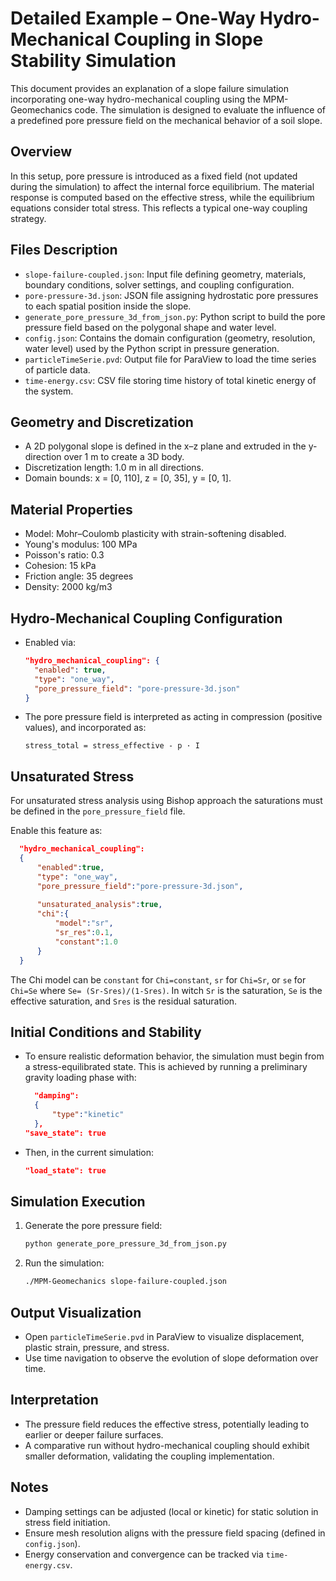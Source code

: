 # Detailed Example – One-Way Hydro-Mechanical Coupling in Slope Stability Simulation

This document provides an explanation of a slope failure simulation incorporating one-way hydro-mechanical coupling using the MPM-Geomechanics code. The simulation is designed to evaluate the influence of a predefined pore pressure field on the mechanical behavior of a soil slope.

## Overview

In this setup, pore pressure is introduced as a fixed field (not updated during the simulation) to affect the internal force equilibrium. The material response is computed based on the effective stress, while the equilibrium equations consider total stress. This reflects a typical one-way coupling strategy.

## Files Description

- `slope-failure-coupled.json`: Input file defining geometry, materials, boundary conditions, solver settings, and coupling configuration.
- `pore-pressure-3d.json`: JSON file assigning hydrostatic pore pressures to each spatial position inside the slope.
- `generate_pore_pressure_3d_from_json.py`: Python script to build the pore pressure field based on the polygonal shape and water level.
- `config.json`: Contains the domain configuration (geometry, resolution, water level) used by the Python script in pressure generation.
- `particleTimeSerie.pvd`: Output file for ParaView to load the time series of particle data.
- `time-energy.csv`: CSV file storing time history of total kinetic energy of the system.

## Geometry and Discretization

- A 2D polygonal slope is defined in the x–z plane and extruded in the y-direction over 1 m to create a 3D body.
- Discretization length: 1.0 m in all directions.
- Domain bounds: x = [0, 110], z = [0, 35], y = [0, 1].

## Material Properties

- Model: Mohr–Coulomb plasticity with strain-softening disabled.
- Young's modulus: 100 MPa
- Poisson's ratio: 0.3
- Cohesion: 15 kPa
- Friction angle: 35 degrees
- Density: 2000 kg/m3

## Hydro-Mechanical Coupling Configuration

- Enabled via:
  ```json
  "hydro_mechanical_coupling": {
    "enabled": true,
    "type": "one_way",
    "pore_pressure_field": "pore-pressure-3d.json"
  }
  ```
- The pore pressure field is interpreted as acting in compression (positive values), and incorporated as:
  ```
  stress_total = stress_effective - p · I
  ```
## Unsaturated Stress

For unsaturated stress analysis using Bishop approach the saturations must be defined in the `pore_pressure_field` file.

Enable this feature as:
  ```json
	"hydro_mechanical_coupling": 
	{
  		"enabled":true,
  		"type": "one_way",
  		"pore_pressure_field":"pore-pressure-3d.json",
		
		"unsaturated_analysis":true,
		"chi":{
			"model":"sr",
			"sr_res":0.1,
			"constant":1.0
		}
	}
  ```
  The Chi model can be `constant` for `Chi=constant`, `sr` for `Chi=Sr`, or `se` for `Chi=Se` where `Se= (Sr-Sres)/(1-Sres)`. In witch `Sr` is the saturation, `Se` is the effective saturation, and `Sres` is the residual saturation. 

## Initial Conditions and Stability

- To ensure realistic deformation behavior, the simulation must begin from a stress-equilibrated state. This is achieved by running a preliminary gravity loading phase with:
  ```json
  	"damping":
	{
		"type":"kinetic"
	},
  "save_state": true
  ```
- Then, in the current simulation:
  ```json
  "load_state": true
  ```

## Simulation Execution

1. Generate the pore pressure field:
   ```bash
   python generate_pore_pressure_3d_from_json.py
   ```

2. Run the simulation:
   ```bash
   ./MPM-Geomechanics slope-failure-coupled.json
   ```

## Output Visualization

- Open `particleTimeSerie.pvd` in ParaView to visualize displacement, plastic strain, pressure, and stress.
- Use time navigation to observe the evolution of slope deformation over time.

## Interpretation

- The pressure field reduces the effective stress, potentially leading to earlier or deeper failure surfaces.
- A comparative run without hydro-mechanical coupling should exhibit smaller deformation, validating the coupling implementation.

## Notes

- Damping settings can be adjusted (local or kinetic) for static solution in stress field initiation.
- Ensure mesh resolution aligns with the pressure field spacing (defined in `config.json`).
- Energy conservation and convergence can be tracked via `time-energy.csv`.
